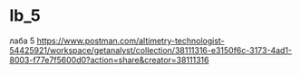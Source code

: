 # lb_5
лаба 5
https://www.postman.com/altimetry-technologist-54425921/workspace/getanalyst/collection/38111316-e3150f6c-3173-4ad1-8003-f77e7f5600d0?action=share&creator=38111316
